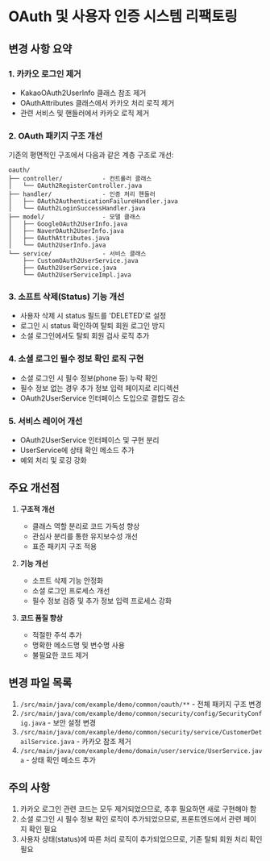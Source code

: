# OAuth 및 사용자 인증 시스템 리팩토링

## 변경 사항 요약

### 1. 카카오 로그인 제거
- KakaoOAuth2UserInfo 클래스 참조 제거
- OAuthAttributes 클래스에서 카카오 처리 로직 제거
- 관련 서비스 및 핸들러에서 카카오 로직 제거

### 2. OAuth 패키지 구조 개선
기존의 평면적인 구조에서 다음과 같은 계층 구조로 개선:

```
oauth/
├── controller/           - 컨트롤러 클래스
│   └── OAuth2RegisterController.java
├── handler/              - 인증 처리 핸들러
│   ├── OAuth2AuthenticationFailureHandler.java
│   └── OAuth2LoginSuccessHandler.java
├── model/                - 모델 클래스
│   ├── GoogleOAuth2UserInfo.java
│   ├── NaverOAuth2UserInfo.java
│   ├── OAuthAttributes.java
│   └── OAuth2UserInfo.java
└── service/              - 서비스 클래스
    ├── CustomOAuth2UserService.java
    ├── OAuth2UserService.java
    └── OAuth2UserServiceImpl.java
```

### 3. 소프트 삭제(Status) 기능 개선
- 사용자 삭제 시 status 필드를 'DELETED'로 설정
- 로그인 시 status 확인하여 탈퇴 회원 로그인 방지
- 소셜 로그인에서도 탈퇴 회원 검사 로직 추가

### 4. 소셜 로그인 필수 정보 확인 로직 구현
- 소셜 로그인 시 필수 정보(phone 등) 누락 확인
- 필수 정보 없는 경우 추가 정보 입력 페이지로 리디렉션
- OAuth2UserService 인터페이스 도입으로 결합도 감소

### 5. 서비스 레이어 개선
- OAuth2UserService 인터페이스 및 구현 분리
- UserService에 상태 확인 메소드 추가
- 예외 처리 및 로깅 강화

## 주요 개선점

1. **구조적 개선**
   - 클래스 역할 분리로 코드 가독성 향상
   - 관심사 분리를 통한 유지보수성 개선
   - 표준 패키지 구조 적용

2. **기능 개선**
   - 소프트 삭제 기능 안정화
   - 소셜 로그인 프로세스 개선
   - 필수 정보 검증 및 추가 정보 입력 프로세스 강화

3. **코드 품질 향상**
   - 적절한 주석 추가
   - 명확한 메소드명 및 변수명 사용
   - 불필요한 코드 제거

## 변경 파일 목록

1. `/src/main/java/com/example/demo/common/oauth/**` - 전체 패키지 구조 변경
2. `/src/main/java/com/example/demo/common/security/config/SecurityConfig.java` - 보안 설정 변경
3. `/src/main/java/com/example/demo/common/security/service/CustomerDetailService.java` - 카카오 참조 제거
4. `/src/main/java/com/example/demo/domain/user/service/UserService.java` - 상태 확인 메소드 추가

## 주의 사항

1. 카카오 로그인 관련 코드는 모두 제거되었으므로, 추후 필요하면 새로 구현해야 함
2. 소셜 로그인 시 필수 정보 확인 로직이 추가되었으므로, 프론트엔드에서 관련 페이지 확인 필요
3. 사용자 상태(status)에 따른 처리 로직이 추가되었으므로, 기존 탈퇴 회원 처리 확인 필요